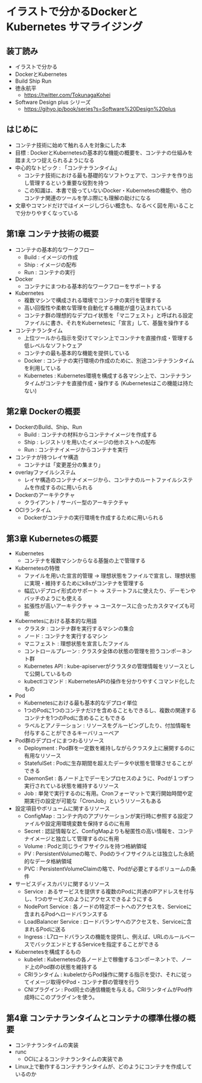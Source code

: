 # イラストで分かるDockerとKubernetes サマライジング

## 装丁読み

- イラストで分かる
- DockerとKubernetes
- Build Ship Run
- 徳永航平
  - <https://twitter.com/TokunagaKohei>
- Software Design plus シリーズ
  - <https://gihyo.jp/book/series?s=Software%20Design%20plus>

## はじめに

- コンテナ技術に始めて触れる人を対象にした本
- 目標 : DockerとKubernetesの基本的な機能の概要を、コンテナの仕組みを踏まえつつ捉えられるようになる
- 中心的なトピック : 「コンテナランタイム」
  - コンテナ技術における最も基礎的なソフトウェアで、コンテナを作り出し管理するという重要な役割を持つ
  - この知識は、本書で扱っていないDocker・Kubernetesの機能や、他のコンテナ関連のツールを学ぶ際にも理解の助けになる
- 文章やコマンドだけではイメージしづらい概念も、なるべく図を用いることで分かりやすくなっている

## 第1章 コンテナ技術の概要

- コンテナの基本的なワークフロー
  - Build : イメージの作成
  - Ship : イメージの配布
  - Run : コンテナの実行
- Docker
  - コンテナにまつわる基本的なワークフローをサポートする
- Kubernetes
  - 複数マシンで構成される環境でコンテナの実行を管理する
  - 高い回復性や柔軟な管理を自動化する機能が盛り込まれている
  - コンテナ群の理想的なデプロイ状態を「マニフェスト」と呼ばれる設定ファイルに書き、それをKubernetesに「宣言」して、基盤を操作する
- コンテナランタイム
  - 上位ツールから指示を受けてマシン上でコンテナを直接作成・管理する低レベルなソフトウェア
  - コンテナの最も基本的な機能を提供している
  - Docker : コンテナの実行環境の作成のために、別途コンテナランタイムを利用している
  - Kubernetes : Kubernetes環境を構成する各マシン上で、コンテナランタイムがコンテナを直接作成・操作する (Kubernetesはこの機能は持たない)

## 第2章 Dockerの概要

- DockerのBuild、Ship、Run
  - Build : コンテナの材料からコンテナイメージを作成する
  - Ship : レジストリを用いたイメージの他ホストへの配布
  - Run : コンテナイメージからコンテナを実行
- コンテナが持つレイヤ構造
  - コンテナは「変更差分の集まり」
- overlayファイルシステム
  - レイヤ構造のコンテナイメージから、コンテナのルートファイルシステムを作成するのに用いられる
- Dockerのアーキテクチャ
  - クライアント / サーバー型のアーキテクチャ
- OCIランタイム
  - Dockerがコンテナの実行環境を作成するために用いられる

## 第3章 Kubernetesの概要

- Kubernetes
  - コンテナを複数マシンからなる基盤の上で管理する
- Kubernetesの特徴
  - ファイルを用いた宣言的管理 -> 理想状態をファイルで宣言し、理想状態に実現・維持するためにk8sがコンテナを管理する
  - 幅広いデプロイ形式のサポート -> ステートフルに使えたり、デーモンやバッチのようにも使える
  - 拡張性が高いアーキテクチャ -> ユースケースに合ったカスタマイズも可能
- Kubernetesにおける基本的な用語
  - クラスタ : コンテナ群を実行するマシンの集合
  - ノード : コンテナを実行するマシン
  - マニフェスト : 理想状態を宣言したファイル
  - コントロールプレーン : クラスタ全体の状態の管理を担うコンポーネント群
  - Kubernetes API : kube-apiserverがクラスタの管理情報をリソースとして公開しているもの
  - kubectlコマンド : KubernetesAPIの操作を分かりやすくコマンド化したもの
- Pod
  - Kubernetesにおける最も基本的なデプロイ単位
  - 1つのPodに1つのコンテナだけを含めることもできるし、複数の関連するコンテナを1つのPodに含めることもできる
  - ラベルとアノテーション : リソースをグルーピングしたり、付加情報を付与することができるキーバリューペア
- Pod群のデプロイにまつわるリソース
  - Deployment : Pod群を一定数を維持しながらクラスタ上に展開するのに有用なリソース
  - StatefulSet : Podに生存期間を超えたデータや状態を管理させることができる
  - DaemonSet : 各ノード上でデーモンプロセスのように、Podが１つずつ実行されている状態を維持するリソース
  - Job : 単発で実行するのに有用。Cronフォーマットで実行開始時間や定期実行の設定が可能な「CronJob」というリソースもある
- 設定項目やボリュームに関するリソース
  - ConfigMap : コンテナ内のアプリケーションが実行時に参照する設定ファイルや設定用環境変数を保持するのに有用
  - Secret : 認証情報など、ConfigMapよりも秘匿性の高い情報を、コンテナイメージと独立して管理するのに有用
  - Volume : Podと同じライフサイクルを持つ格納領域
  - PV : PersistentVolumeの略で、Podのライフサイクルとは独立した永続的なデータ格納領域
  - PVC : PersistentVolumeClaimの略で、Podが必要とするボリュームの条件
- サービスディスカバリに関するリソース
  - Service : あるサービスを提供する複数のPodに共通のIPアドレスを付与し、1つのサービスのようにアクセスできるようにする
  - NodePort Service : 各ノードの特定ポートへのアクセスを、Serviceに含まれるPodへロードバランスする
  - LoadBalancer Service : ロードバランサへのアクセスを、Serviceに含まれるPodに送る
  - Ingress : L7ロードバランスの機能を提供し、例えば、URLのルールベースでバックエンドとするServiceを指定することができる
- Kubernetesを構成するもの
  - kubelet : Kubernetesの各ノード上で稼働するコンポーネントで、ノード上のPod群の状態を維持する
  - CRIランタイム : kubeletからPod操作に関する指示を受け、それに従ってイメージ取得やPod・コンテナ群の管理を行う
  - CNIプラグイン : Pod同士の通信機能を与える。CRIランタイムがPod作成時にこのプラグインを使う。

## 第4章 コンテナランタイムとコンテナの標準仕様の概要

- コンテナランタイムの実装
- runc
  - OCIによるコンテナランタイムの実装であ
- Linux上で動作するコンテナランタイムが、どのようにコンテナを作成しているのか
